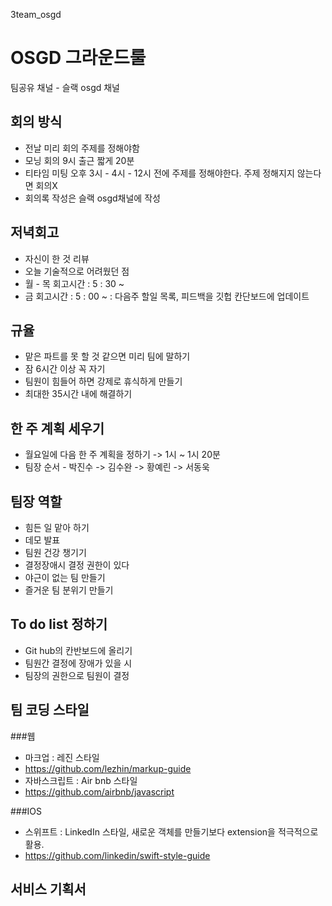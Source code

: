 3team_osgd

# OSGD 그라운드룰
팀공유 채널 - 슬랙 osgd 채널

## 회의 방식
* 전날 미리 회의 주제를 정해야함
* 모닝 회의 9시 출근 짧게 20분
* 티타임 미팅 오후 3시 - 4시 - 12시 전에 주제를 정해야한다. 주제 정해지지 않는다면 회의X
* 회의록 작성은 슬랙 osgd채널에 작성

## 저녁회고
* 자신이 한 것 리뷰
* 오늘 기술적으로 어려웠던 점
* 월 - 목 회고시간 : 5 : 30 ~
* 금 회고시간 : 5 : 00 ~ : 다음주 할일 목록, 피드백을 깃헙 칸단보드에 업데이트

## 규율
* 맡은 파트를 못 할 것 같으면 미리 팀에 말하기
* 잠 6시간 이상 꼭 자기
* 팀원이 힘들어 하면 강제로 휴식하게 만들기
* 최대한 35시간 내에 해결하기

## 한 주 계획 세우기
* 월요일에 다음 한 주 계획을 정하기 -> 1시 ~ 1시 20분
* 팀장 순서 - 박진수 -> 김수완 -> 황예린 -> 서동욱

## 팀장 역할
* 힘든 일 맡아 하기
* 데모 발표
* 팀원 건강 챙기기
* 결정장애시 결정 권한이 있다
* 야근이 없는 팀 만들기
* 즐거운 팀 분위기 만들기

## To do list 정하기
* Git hub의 칸반보드에 올리기
* 팀원간 결정에 장애가 있을 시
* 팀장의 권한으로 팀원이 결정

## 팀 코딩 스타일
###웹
* 마크업 : 레진 스타일
* https://github.com/lezhin/markup-guide
* 자바스크립트 : Air bnb 스타일
* https://github.com/airbnb/javascript

###IOS
* 스위프트 : LinkedIn 스타일, 새로운 객체를 만들기보다 extension을 적극적으로 활용.
* https://github.com/linkedin/swift-style-guide

## 서비스 기획서
